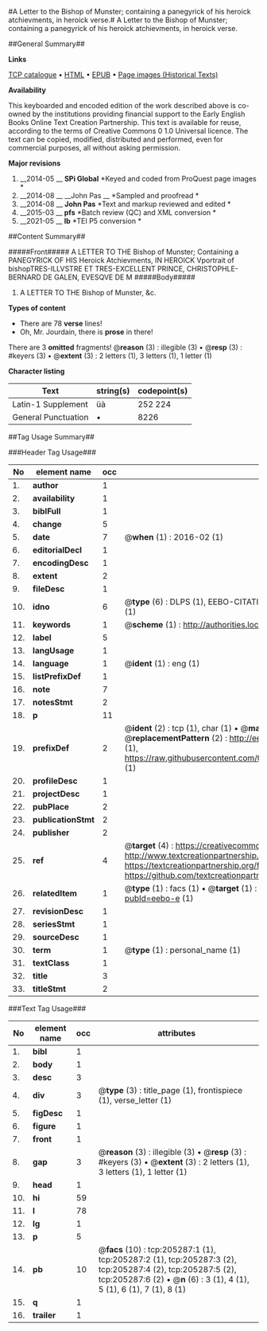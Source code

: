 #A Letter to the Bishop of Munster; containing a panegyrick of his heroick atchievments, in heroick verse.#
A Letter to the Bishop of Munster; containing a panegyrick of his heroick atchievments, in heroick verse.

##General Summary##

**Links**

[TCP catalogue](http://www.ota.ox.ac.uk/tcp/)  • 
[HTML](http://tei.it.ox.ac.uk/tcp/Texts-HTML/free/B25/B25911.html)  • 
[EPUB](http://tei.it.ox.ac.uk/tcp/Texts-EPUB/free/B25/B25911.epub) • 
[Page images (Historical Texts)](https://historicaltexts.jisc.ac.uk/eebo-18782258e)

**Availability**

This keyboarded and encoded edition of the work described above is co-owned by the
    institutions providing financial support to the Early English Books Online Text Creation
    Partnership. This text is available for reuse, according to the terms of  Creative Commons 0 1.0 Universal
    licence. The text can be copied, modified, distributed and performed, even for commercial
    purposes, all without asking permission.

**Major revisions**

1. __2014-05 __ __SPi Global__ *Keyed and coded from ProQuest page images *
1. __2014-08 __ __John Pas __ *Sampled and proofread *
1. __2014-08 __ __John Pas__ *Text and markup reviewed and edited *
1. __2015-03 __ __pfs__ *Batch review (QC) and XML conversion *
1. __2021-05 __ __lb__ *TEI P5 conversion *

##Content Summary##

#####Front#####
A LETTER TO THE Bishop of Munster; Containing a PANEGYRICK OF HIS Heroick Atchievments, IN HEROICK Vportrait of bishopTRES-ILLVSTRE ET TRES-EXCELLENT PRINCE, CHRISTOPHLE-BERNARD DE GALEN, EVESQVE DE M
#####Body#####

1. A LETTER TO THE Bishop of Munster, &c.

**Types of content**

  * There are 78 **verse** lines!
  * Oh, Mr. Jourdain, there is **prose** in there!

There are 3 **omitted** fragments! 
 @__reason__ (3) : illegible (3)  •  @__resp__ (3) : #keyers (3)  •  @__extent__ (3) : 2 letters (1), 3 letters (1), 1 letter (1)

**Character listing**


|Text|string(s)|codepoint(s)|
|---|---|---|
|Latin-1 Supplement|üà|252 224|
|General Punctuation|•|8226|

##Tag Usage Summary##

###Header Tag Usage###

|No|element name|occ|attributes|
|---|---|---|---|
|1.|__author__|1||
|2.|__availability__|1||
|3.|__biblFull__|1||
|4.|__change__|5||
|5.|__date__|7| @__when__ (1) : 2016-02 (1)|
|6.|__editorialDecl__|1||
|7.|__encodingDesc__|1||
|8.|__extent__|2||
|9.|__fileDesc__|1||
|10.|__idno__|6| @__type__ (6) : DLPS (1), EEBO-CITATION (1), VID (1), EEBO-PROQUEST (1), STC (1), OCLC (1)|
|11.|__keywords__|1| @__scheme__ (1) : http://authorities.loc.gov/ (1)|
|12.|__label__|5||
|13.|__langUsage__|1||
|14.|__language__|1| @__ident__ (1) : eng (1)|
|15.|__listPrefixDef__|1||
|16.|__note__|7||
|17.|__notesStmt__|2||
|18.|__p__|11||
|19.|__prefixDef__|2| @__ident__ (2) : tcp (1), char (1)  •  @__matchPattern__ (2) : ([0-9\-]+):([0-9IVX]+) (1), (.+) (1)  •  @__replacementPattern__ (2) : http://eebo.chadwyck.com/downloadtiff?vid=$1&page=$2 (1), https://raw.githubusercontent.com/textcreationpartnership/Texts/master/tcpchars.xml#$1 (1)|
|20.|__profileDesc__|1||
|21.|__projectDesc__|1||
|22.|__pubPlace__|2||
|23.|__publicationStmt__|2||
|24.|__publisher__|2||
|25.|__ref__|4| @__target__ (4) : https://creativecommons.org/publicdomain/zero/1.0/ (1), http://www.textcreationpartnership.org/docs/. (1), https://textcreationpartnership.org/faq/#faq05 (1), https://github.com/textcreationpartnership (1)|
|26.|__relatedItem__|1| @__type__ (1) : facs (1)  •  @__target__ (1) : https://data.historicaltexts.jisc.ac.uk/view?pubId=eebo-e (1)|
|27.|__revisionDesc__|1||
|28.|__seriesStmt__|1||
|29.|__sourceDesc__|1||
|30.|__term__|1| @__type__ (1) : personal_name (1)|
|31.|__textClass__|1||
|32.|__title__|3||
|33.|__titleStmt__|2||


###Text Tag Usage###

|No|element name|occ|attributes|
|---|---|---|---|
|1.|__bibl__|1||
|2.|__body__|1||
|3.|__desc__|3||
|4.|__div__|3| @__type__ (3) : title_page (1), frontispiece (1), verse_letter (1)|
|5.|__figDesc__|1||
|6.|__figure__|1||
|7.|__front__|1||
|8.|__gap__|3| @__reason__ (3) : illegible (3)  •  @__resp__ (3) : #keyers (3)  •  @__extent__ (3) : 2 letters (1), 3 letters (1), 1 letter (1)|
|9.|__head__|1||
|10.|__hi__|59||
|11.|__l__|78||
|12.|__lg__|1||
|13.|__p__|5||
|14.|__pb__|10| @__facs__ (10) : tcp:205287:1 (1), tcp:205287:2 (1), tcp:205287:3 (2), tcp:205287:4 (2), tcp:205287:5 (2), tcp:205287:6 (2)  •  @__n__ (6) : 3 (1), 4 (1), 5 (1), 6 (1), 7 (1), 8 (1)|
|15.|__q__|1||
|16.|__trailer__|1||
